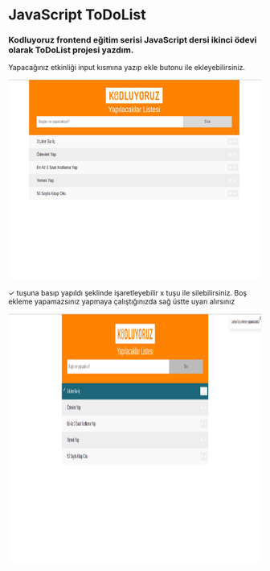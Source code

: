 # JavaScript ToDoList

### Kodluyoruz frontend eğitim serisi JavaScript dersi ikinci ödevi olarak ToDoList projesi yazdım.
 
<div>
<p> Yapacağınız etkinliği input kısmına yazıp ekle butonu ile ekleyebilirsiniz. </p>
<img src="ss1.png" alt="Instagram Login Page" width="750" height="400"/>
<br>
<p> ✓ tuşuna basıp yapıldı şeklinde işaretleyebilir x tuşu ile silebilirsiniz. Boş ekleme yapamazsınız yapmaya çalıştığınızda sağ üstte uyarı alırsınız </p>
<img src="ss2.png" alt="Instagram Login Page" width="1000" height="500"/>
</div>

